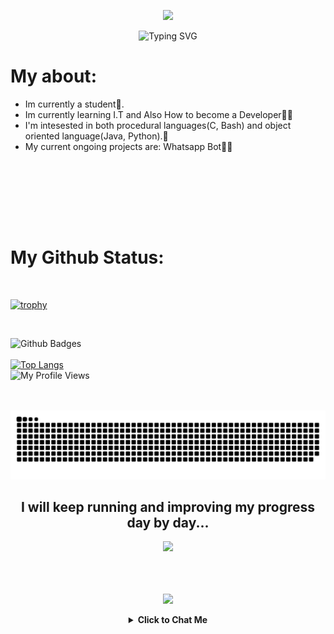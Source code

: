 <p align="center">
   <a href="https://github.com/Mike-Sliver">
    <img src="https://user-images.githubusercontent.com/100421286/193405245-bba2b291-7283-44dd-988c-2a616a410688.gif"width="800"> </a>
    </p>


<div align="center">
    <img
        src="https://readme-typing-svg.herokuapp.com?font=GlossAndBloom&size=28&duration=5097&color=ffc700&background=FF673200&center=true&vCenter=true&lines=Hey+Bro+Itz+Mike+Sliver+;Thanks+for+Visiting+;Follow+my+github"
            alt="Typing SVG"
        />
    </a>
</p>
</div>



# My about:
- Im currently a student🙂.
- Im currently learning I.T and Also How to become a Developer🥳🌹 
- I'm intesested in both procedural languages(C, Bash) and object oriented language(Java, Python).💝
- My current ongoing projects are: Whatsapp Bot🎁🎉

<br>
<br>

<br><br><br>

# My Github Status:

<br>


[![trophy](https://github-profile-trophy.vercel.app/?username=Mike-Sliver)](https://github.com/mrjuice01)

<br>

![Github Badges](https://github-readme-stats.vercel.app/api?username=Mike-Sliver&show_icons=true&theme=vision-friendly-dark)
<br>
<br>
[![Top Langs](https://github-readme-stats.vercel.app/api/top-langs/?username=Mike-Sliver&layout=compact)](https://github.com/Mike-Sliver/github-readme-stats)<br>
![My Profile Views](https://gpvc.arturio.dev/Mike-Sliver)
<br>
<br>
<br>

<p align="center">
<img src="https://github.com/Platane/snk/raw/output/github-contribution-grid-snake.svg" alt="nz" width="700"/>
</p>


<h2 align="center"> I will keep running and improving my progress day by day...
</h2>

<p align="center">
   <a href="https://github.com/Mike-Sliver">
    <img src="https://raw.githubusercontent.com/SP-XD/SP-XD/main/images/dino_rounded.gif" width="800"> </a>
    </p>

<br>
<br>
<br>


<div align="center">
    <img
        src="https://readme-typing-svg.herokuapp.com?font=GlossAndBloom&size=30&duration=4997&color=993300&background=FF673200&center=true&vCenter=true&lines=Thanks+for+your+visit;+Chat+me+below👇;+Bye+Have+a+good+Day"

<!-- 𝐂𝐨𝐧𝐭𝐚𝐜𝐭 ᴍɪᴊʀ sʟɪᴠᴇʀ -->
<b><details><summary>Click to Chat Me</summary></b>

## ```Connect With 𝑨𝒔𝒊𝒇 𝑲𝒉𝒂𝒏```
</p>
<a href="https://wa.me/923474187615?text=Hi%20I%20Am%20From%20GitHub%20☺️">
    <img src="https://img.shields.io/badge/WhatsApp-25D366?style=for-the-badge&logo=whatsapp&logoColor=white" />
  </a>&nbsp;&nbsp;

#### If you have any queries or suggestions then you can contact me i will be happy to respond. 
<br>
